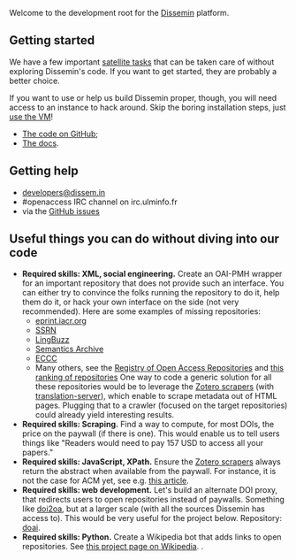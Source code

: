 Welcome to the development root for the
[Dissemin](http://dissem.in) platform.

Getting started
---------------

We have a few important [satellite tasks](#peripheral) that can be taken care of
without exploring Dissemin's code. If you want to get started, they are probably
a better choice.

If you want to use or help us build Dissemin proper, though, you will need
access to an instance to hack around. Skip the boring installation steps, just
[use the VM](http://dev.dissem.in/doc/vm.html)!

-   [The code on GitHub](https://github.com/wetneb/dissemin);
-   [The docs](http://dev.dissem.in/doc).

Getting help
------------

-   developers@dissem.in
-   \#openaccess IRC channel on irc.ulminfo.fr
-   via the [GitHub issues](https://github.com/wetneb/dissemin/issues)

Useful things you can do without diving into our code <a id="peripheral"></a>
----------------------------------------------------------------------

-   **Required skills: XML, social engineering.** Create an OAI-PMH
    wrapper for an important repository that does not provide such an
    interface. You can either try to convince the folks running the
    repository to do it, help them do it, or hack your own interface on
    the side (not very recommended). Here are some examples of missing
    repositories:
    -   [eprint.iacr.org](http://eprint.iacr.org/)
    -   [SSRN](http://www.ssrn.com/en/)
    -   [LingBuzz](http://ling.auf.net/lingbuzz)
    -   [Semantics Archive](http://semanticsarchive.net/)
    -   [ECCC](http://eccc.hpi-web.de/)
    -   Many others, see the [Registry of Open Access
        Repositories](http://roar.eprints.org/) and [this ranking of
        repositories](http://repositories.webometrics.info/en/world)
    One way to code a generic solution for all these repositories would
    be to leverage the [Zotero scrapers](https://github.com/zotero/translators)
    (with [translation-server](https://github.com/zotero/translation-server)), which
    enable to scrape metadata out of HTML pages. Plugging that to a crawler
    (focused on the target repositories) could already yield interesting results.
-   **Required skills: Scraping.** Find a way to compute, for most DOIs, the price
    on the paywall (if there is one). This would enable us to tell users things like
    "Readers would need to pay 157 USD to access all your papers."
-   **Required skills: JavaScript, XPath.** Ensure the [Zotero
    scrapers](https://github.com/zotero/translators) always return the abstract
    when available from the paywall. For instance, it is not the case
    for ACM yet, see e.g.
    [this article](http://dl.acm.org/citation.cfm?doid=2775051.2677003).
-   **Required skills: web development.** Let's build an alternate DOI proxy, that
    redirects users to open repositories instead of paywalls. Something like
    [doi2oa](https://github.com/jezcope/doi2oa), but at a larger scale
    (with all the sources Dissemin has access to). This would be very useful for
    the project below. Repository: [doai](https://github.com/dissemin/doai).
-   **Required skills: Python.** Create a Wikipedia bot that adds links to open
    repositories. See [this project page on Wikipedia](https://en.wikipedia.org/wiki/Wikipedia:The_Wikipedia_Library/OABOT).
.

